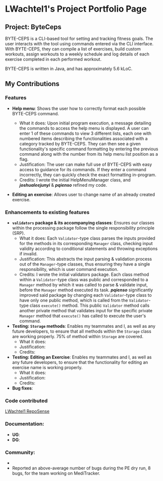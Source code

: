 # LWachtel1's Project Portfolio Page

## Project: ByteCeps
BYTE-CEPS is a CLI-based tool for setting and tracking fitness goals. 
The user interacts with the tool using commands entered via the CLI interface. With BYTE-CEPS, they can compile a list of exercises, build custom workouts, assign workouts to a weekly schedule and log details of each exercise completed in each performed workout. 

BYTE-CEPS is written in Java, and has approximately 5.6 kLoC.

## My Contributions

### Features
+ **Help menu**:  Shows the user how to correctly format each possible BYTE-CEPS command.
    + What it does: Upon initial program execution, a message detailing the commands to access the help menu is displayed. A user can enter 1 of these commands to view 3 different lists, each one with numbered items describing the functionalities associated with a category tracked by BYTE-CEPS. They can then see a given functionality's specific command formatting by entering the previous command along with the number from its help menu list position as a flag.
    + Justification: The user can make full use of BYTE-CEPS with easy access to guidance for its commands. If they enter a command incorrectly, they can quickly check the exact formatting in-program.
    + Credits: I wrote the initial HelpMenuManager class, and **_joshualeejunyi_** & **_pqienso_** refined my code. 


+ **Editing an exercise**: Allows user to change name of an already created exercise.

### Enhancements to existing features 
+ **`validators` package & its accompanying classes**: Ensures our classes within the processing package follow the single responsibility principle (SRP).
     + What it does: Each `Validator`-type class parses the inputs provided for the methods in its corresponding `Manager` class, checking input validity according to conditional statements and throwing exceptions if invalid.
     + Justification: This abstracts the input parsing & validation process out of the `Manager`-type classes, thus ensuring they have a single responsibility, which is user command execution.
     + Credits: I wrote the initial validators package. Each class method within a `Validator`-type class was public and corresponded to a `Manager` method by which it was called to parse & validate input, before the `Manager` method executed its task.
      **_pqienso_** significantly improved said package by changing each `Validator`-type class to have only one public method, which is  called from the `Validator`-type class `execute()` method. This public `Validator` method calls another private method that validates input for the specific private `Manager` method that `execute()` has called to execute the user's command. 
+ **Testing: `Storage` methods**: Enables my teammates and I, as well as any future developers, to ensure that all methods within the `Storage` class are working properly. 75% of method within `Storage` are covered.
    + What it does: 
    + Justification:
    + Credits:
+ **Testing: Editing an Exercise**: Enables my teammates and I, as well as any future developers, to ensure that the functionality for editing an exercise name is working properly.
  + What it does:
  + Justification:
  + Credits:
+ **Bug fixes**:

### Code contributed 
[LWachtel1 RepoSense](https://nus-cs2113-ay2324s2.github.io/tp-dashboard/?search=lwachtel1&breakdown=true)

### Documentation:
+ **UG**:
+ **DG**:

### Community:
+ 
+ Reported an above-average number of bugs during the PE dry run, 8 bugs, for the team working on MediTracker. 